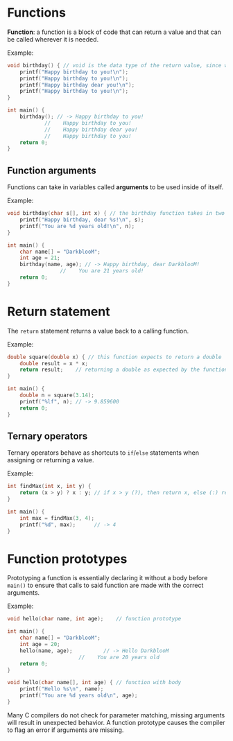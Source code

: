 # Functions

**Function**: a function is a block of code that can return a value and that can be called wherever it is needed.

Example:

```c
void birthday() { // void is the data type of the return value, since we don't have a return value here, we use a void
	printf("Happy birthday to you!\n");
	printf("Happy birthday to you!\n");
	printf("Happy birthday dear you!\n");
	printf("Happy birthday to you!\n");
}

int main() {
	birthday(); // -> Happy birthday to you!
		    //    Happy birthday to you!
		    //    Happy birthday dear you!
		    //    Happy birthday to you!
	return 0;
}
```

## Function arguments

Functions can take in variables called **arguments** to be used inside of itself.

Example:

```c
void birthday(char s[], int x) { // the birthday function takes in two arguments: s (of type char) and x (of type int)
	printf("Happy birthday, dear %s!\n", s);
	printf("You are %d years old!\n", n);
}

int main() {
	char name[] = "DarkblooM";
	int age = 21;
	birthday(name, age); // -> Happy birthday, dear DarkblooM!
			     //    You are 21 years old! 
	return 0;
}
```

# Return statement

The `return` statement returns a value back to a calling function.

Example:

```c
double square(double x) { // this function expects to return a double
	double result = x * x;
	return result;    // returning a double as expected by the function type indicated earlier
}

int main() {
	double n = square(3.14);
	printf("%lf", n); // -> 9.859600
	return 0;
}
```

## Ternary operators

Ternary operators behave as shortcuts to `if`/`else` statements when assigning or returning a value.

Example:

```c
int findMax(int x, int y) {
	return (x > y) ? x : y; // if x > y (?), then return x, else (:) return y
}

int main() {
	int max = findMax(3, 4);
	printf("%d", max);      // -> 4
}
```

# Function prototypes

Prototyping a function is essentially declaring it without a body before `main()` to ensure that calls to said function are made with the correct arguments.

Example:

```c
void hello(char name, int age);    // function prototype

int main() {
	char name[] = "DarkblooM";
	int age = 20;
	hello(name, age);          // -> Hello DarkblooM
			           //    You are 20 years old
	return 0;
}

void hello(char name[], int age) { // function with body
	printf("Hello %s\n", name);
	printf("You are %d years old\n", age);
}
```

Many C compilers do not check for parameter matching, missing arguments will result in unexpected behavior.
A function prototype causes the compiler to flag an error if arguments are missing.

